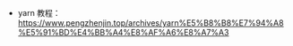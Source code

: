- yarn 教程：https://www.pengzhenjin.top/archives/yarn%E5%B8%B8%E7%94%A8%E5%91%BD%E4%BB%A4%E8%AF%A6%E8%A7%A3